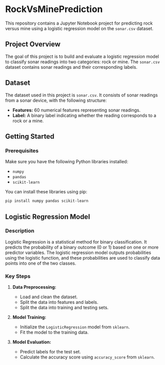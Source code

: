 # RockVsMinePrediction

This repository contains a Jupyter Notebook project for predicting rock versus mine using a logistic regression model on the `sonar.csv` dataset.

## Project Overview

The goal of this project is to build and evaluate a logistic regression model to classify sonar readings into two categories: rock or mine. The `sonar.csv` dataset contains sonar readings and their corresponding labels. 

## Dataset

The dataset used in this project is `sonar.csv`. It consists of sonar readings from a sonar device, with the following structure:

- **Features:** 60 numerical features representing sonar readings.
- **Label:** A binary label indicating whether the reading corresponds to a rock or a mine.

## Getting Started

### Prerequisites

Make sure you have the following Python libraries installed:

- `numpy`
- `pandas`
- `scikit-learn`

You can install these libraries using pip:

```bash
pip install numpy pandas scikit-learn
```



## Logistic Regression Model

### Description

Logistic Regression is a statistical method for binary classification. It predicts the probability of a binary outcome (0 or 1) based on one or more predictor variables. The logistic regression model outputs probabilities using the logistic function, and these probabilities are used to classify data points into one of the two classes.

### Key Steps

1. **Data Preprocessing:**
   - Load and clean the dataset.
   - Split the data into features and labels.
   - Split the data into training and testing sets.

2. **Model Training:**
   - Initialize the `LogisticRegression` model from `sklearn`.
   - Fit the model to the training data.

3. **Model Evaluation:**
   - Predict labels for the test set.
   - Calculate the accuracy score using `accuracy_score` from `sklearn`.

